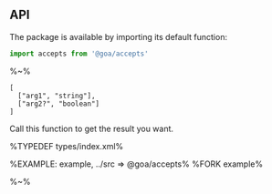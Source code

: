 ## API

The package is available by importing its default function:

```js
import accepts from '@goa/accepts'
```

%~%

```## accepts
[
  ["arg1", "string"],
  ["arg2?", "boolean"]
]
```

Call this function to get the result you want.

%TYPEDEF types/index.xml%

%EXAMPLE: example, ../src => @goa/accepts%
%FORK example%

%~%